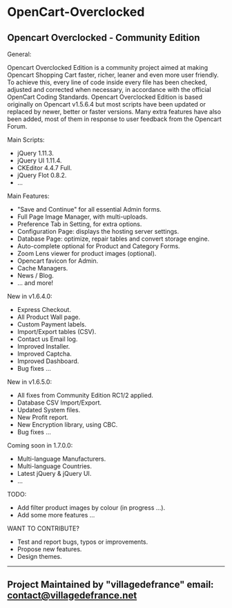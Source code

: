 OpenCart-Overclocked
====================

Opencart Overclocked - Community Edition
-----------------------------------------

General:

Opencart Overclocked Edition is a community project aimed at making Opencart Shopping Cart faster, richer, leaner and even more user friendly. 
To achieve this, every line of code inside every file has been checked, adjusted and corrected when necessary, in accordance with the official OpenCart Coding Standards. 
Opencart Overclocked Edition is based originally on Opencart v1.5.6.4 but most scripts have been updated or replaced by newer, better or faster versions. 
Many extra features have also been added, most of them in response to user feedback from the Opencart Forum.

Main Scripts:
- jQuery 1.11.3.
- jQuery UI 1.11.4.
- CKEditor 4.4.7 Full.
- jQuery Flot 0.8.2.
- ...

Main Features:
- "Save and Continue" for all essential Admin forms.
- Full Page Image Manager, with multi-uploads.
- Preference Tab in Setting, for extra options.
- Configuration Page: displays the hosting server settings.
- Database Page: optimize, repair tables and convert storage engine.
- Auto-complete optional for Product and Category Forms.
- Zoom Lens viewer for product images (optional).
- Opencart favicon for Admin.
- Cache Managers.
- News / Blog.
- ... and more!

New in v1.6.4.0:
- Express Checkout.
- All Product Wall page.
- Custom Payment labels.
- Import/Export tables (CSV).
- Contact us Email log.
- Improved Installer.
- Improved Captcha.
- Improved Dashboard.
- Bug fixes ...

New in v1.6.5.0:
- All fixes from Community Edition RC1/2 applied.
- Database CSV Import/Export.
- Updated System files.
- New Profit report.
- New Encryption library, using CBC.
- Bug fixes ...

Coming soon in 1.7.0.0:
- Multi-language Manufacturers.
- Multi-language Countries.
- Latest jQuery & jQuery UI.
- ...

TODO:
- Add filter product images by colour (in progress ...).
- Add some more features ...

WANT TO CONTRIBUTE?
- Test and report bugs, typos or improvements.
- Propose new features.
- Design themes.


-------------------------------------------
Project Maintained by "villagedefrance"
email: contact@villagedefrance.net
-------------------------------------------
